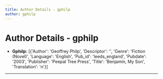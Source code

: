 ```yaml
---
title: Author Details - gphilp
author: gphilp
---
```


# Author Details - gphilp

<ul>
    <li><strong>Gphilp:</strong> [{'Author': 'Geoffrey Philp', 'Descriptor': '', 'Genre': 'Fiction (Novel)', 'Language': 'English', 'Pub_id': 'leeds_england', 'Pubdate': '2003', 'Publisher': 'Peepal Tree Press', 'Title': 'Benjamin, My Son', 'Translation': 'n'}]</li>
</ul>
<hr>